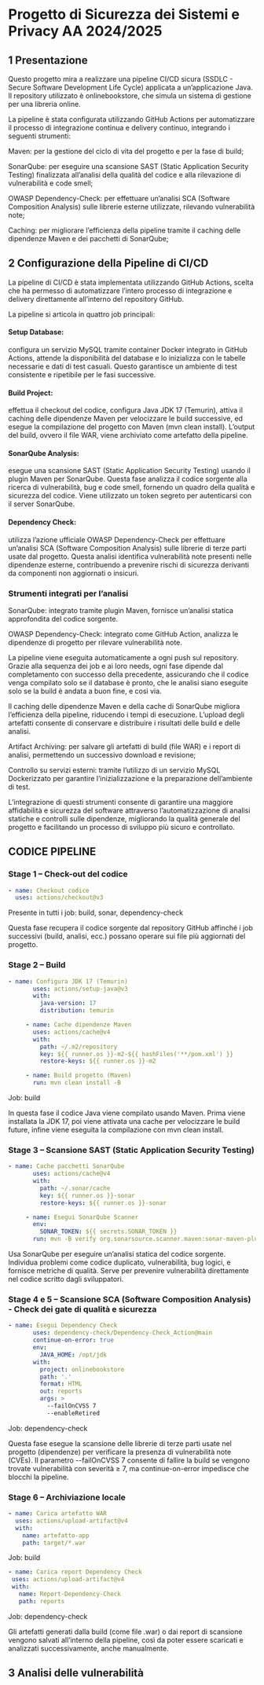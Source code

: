 # Progetto di Sicurezza dei Sistemi e Privacy AA 2024/2025

## 1 Presentazione
Questo progetto mira a realizzare una pipeline CI/CD sicura (SSDLC - Secure Software Development Life Cycle) applicata a un’applicazione Java. Il repository utilizzato è onlinebookstore, che simula un sistema di gestione per una libreria online.

La pipeline è stata configurata utilizzando GitHub Actions per automatizzare il processo di integrazione continua e delivery continuo, integrando i seguenti strumenti:

Maven: per la gestione del ciclo di vita del progetto e per la fase di build;

SonarQube: per eseguire una scansione SAST (Static Application Security Testing) finalizzata all’analisi della qualità del codice e alla rilevazione di vulnerabilità e code smell;

OWASP Dependency-Check: per effettuare un’analisi SCA (Software Composition Analysis) sulle librerie esterne utilizzate, rilevando vulnerabilità note;

Caching: per migliorare l’efficienza della pipeline tramite il caching delle dipendenze Maven e dei pacchetti di SonarQube;


## 2 Configurazione della Pipeline di CI/CD
La pipeline di CI/CD è stata implementata utilizzando GitHub Actions, scelta che ha permesso di automatizzare l’intero processo di integrazione e delivery direttamente all’interno del repository GitHub.


La pipeline si articola in quattro job principali:

#### Setup Database: 
configura un servizio MySQL tramite container Docker integrato in GitHub Actions, attende la disponibilità del database e lo inizializza con le tabelle necessarie e dati di test casuali. Questo garantisce un ambiente di test consistente e ripetibile per le fasi successive.

#### Build Project: 
effettua il checkout del codice, configura Java JDK 17 (Temurin), attiva il caching delle dipendenze Maven per velocizzare le build successive, ed esegue la compilazione del progetto con Maven (mvn clean install). L’output del build, ovvero il file WAR, viene archiviato come artefatto della pipeline.

#### SonarQube Analysis:
esegue una scansione SAST (Static Application Security Testing) usando il plugin Maven per SonarQube. Questa fase analizza il codice sorgente alla ricerca di vulnerabilità, bug e code smell, fornendo un quadro della qualità e sicurezza del codice. Viene utilizzato un token segreto per autenticarsi con il server SonarQube.

#### Dependency Check: 
utilizza l’azione ufficiale OWASP Dependency-Check per effettuare un’analisi SCA (Software Composition Analysis) sulle librerie di terze parti usate dal progetto. Questa analisi identifica vulnerabilità note presenti nelle dipendenze esterne, contribuendo a prevenire rischi di sicurezza derivanti da componenti non aggiornati o insicuri.


### Strumenti integrati per l’analisi
SonarQube: integrato tramite plugin Maven, fornisce un’analisi statica approfondita del codice sorgente.

OWASP Dependency-Check: integrato come GitHub Action, analizza le dipendenze di progetto per rilevare vulnerabilità note.

La pipeline viene eseguita automaticamente a ogni push sul repository. Grazie alla sequenza dei job e ai loro needs, ogni fase dipende dal completamento con successo della precedente, assicurando che il codice venga compilato solo se il database è pronto, che le analisi siano eseguite solo se la build è andata a buon fine, e così via.

Il caching delle dipendenze Maven e della cache di SonarQube migliora l’efficienza della pipeline, riducendo i tempi di esecuzione. L’upload degli artefatti consente di conservare e distribuire i risultati delle build e delle analisi.


Artifact Archiving: per salvare gli artefatti di build (file WAR) e i report di analisi, permettendo un successivo download e revisione;

Controllo su servizi esterni: tramite l’utilizzo di un servizio MySQL Dockerizzato per garantire l’inizializzazione e la preparazione dell’ambiente di test.

L’integrazione di questi strumenti consente di garantire una maggiore affidabilità e sicurezza del software attraverso l’automatizzazione di analisi statiche e controlli sulle dipendenze, migliorando la qualità generale del progetto e facilitando un processo di sviluppo più sicuro e controllato.

## CODICE PIPELINE

### Stage 1 – Check-out del codice
 ```yaml
 - name: Checkout codice
   uses: actions/checkout@v3

 ```
Presente in tutti i job: build, sonar, dependency-check

Questa fase recupera il codice sorgente dal repository GitHub affinché i job successivi (build, analisi, ecc.) possano operare sui file più aggiornati del progetto.

### Stage 2 – Build
 ```yaml
 - name: Configura JDK 17 (Temurin)
        uses: actions/setup-java@v3
        with:
          java-version: 17
          distribution: temurin

      - name: Cache dipendenze Maven
        uses: actions/cache@v4
        with:
          path: ~/.m2/repository
          key: ${{ runner.os }}-m2-${{ hashFiles('**/pom.xml') }}
          restore-keys: ${{ runner.os }}-m2

      - name: Build progetto (Maven)
        run: mvn clean install -B

 ```
Job: build

In questa fase il codice Java viene compilato usando Maven. Prima viene installata la JDK 17, poi viene attivata una cache per velocizzare le build future, infine viene eseguita la compilazione con mvn clean install.

### Stage 3 – Scansione SAST (Static Application Security Testing)

 ```yaml
- name: Cache pacchetti SonarQube
        uses: actions/cache@v4
        with:
          path: ~/.sonar/cache
          key: ${{ runner.os }}-sonar
          restore-keys: ${{ runner.os }}-sonar

      - name: Esegui SonarQube Scanner
        env:
          SONAR_TOKEN: ${{ secrets.SONAR_TOKEN }}
        run: mvn -B verify org.sonarsource.scanner.maven:sonar-maven-plugin:sonar -Dsonar.projectKey=MactarSck_SistemiSicurezza

 ```
Usa SonarQube per eseguire un’analisi statica del codice sorgente. Individua problemi come codice duplicato, vulnerabilità, bug logici, e fornisce metriche di qualità. Serve per prevenire vulnerabilità direttamente nel codice scritto dagli sviluppatori.

###  Stage 4 e 5 – Scansione SCA (Software Composition Analysis) - Check dei gate di qualità e sicurezza

 ```yaml
 - name: Esegui Dependency Check
        uses: dependency-check/Dependency-Check_Action@main
        continue-on-error: true
        env:
          JAVA_HOME: /opt/jdk
        with:
          project: onlinebookstore
          path: '.'
          format: HTML
          out: reports
          args: >
            --failOnCVSS 7
            --enableRetired

```
Job: dependency-check

Questa fase esegue la scansione delle librerie di terze parti usate nel progetto (dipendenze) per verificare la presenza di vulnerabilità note (CVEs). Il parametro --failOnCVSS 7 consente di fallire la build se vengono trovate vulnerabilità con severità ≥ 7, ma continue-on-error impedisce che blocchi la pipeline.

###  Stage 6 – Archiviazione locale

```yaml
- name: Carica artefatto WAR
  uses: actions/upload-artifact@v4
  with:
    name: artefatto-app
    path: target/*.war

```
 Job: build

 ```yaml
- name: Carica report Dependency Check
  uses: actions/upload-artifact@v4
  with:
    name: Report-Dependency-Check
    path: reports

```
Job: dependency-check

Gli artefatti generati dalla build (come file .war) o dai report di scansione vengono salvati all’interno della pipeline, così da poter essere scaricati e analizzati successivamente, anche manualmente.


## 3 Analisi delle vulnerabilità
 











